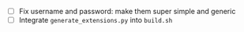 - [ ] Fix username and password: make them super simple and generic
- [ ] Integrate `generate_extensions.py` into `build.sh`